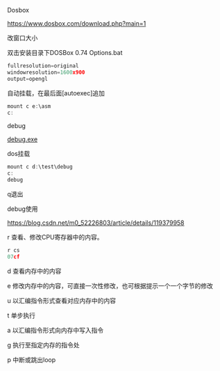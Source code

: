 Dosbox

https://www.dosbox.com/download.php?main=1

改窗口大小

双击安装目录下DOSBox 0.74 Options.bat

```javascript
fullresolution=original
windowresolution=1600x900
output=opengl
```

自动挂载，在最后面[autoexec]追加

```javascript
mount c e:\asm
c:
```





debug

[debug.exe](assets/debug.exe)

dos挂载

```javascript
mount c d:\test\debug
c:
debug
```

q退出



debug使用

https://blog.csdn.net/m0_52226803/article/details/119379958

r 查看、修改CPU寄存器中的内容。

```javascript
r cs
07cf
```



d 查看内存中的内容

e 修改内存中的内容，可直接一次性修改，也可根据提示一个一个字节的修改

u 以汇编指令形式查看对应内存中的内容

t 单步执行

a 以汇编指令形式向内存中写入指令

g 执行至指定内存的指令处

p 中断或跳出loop

